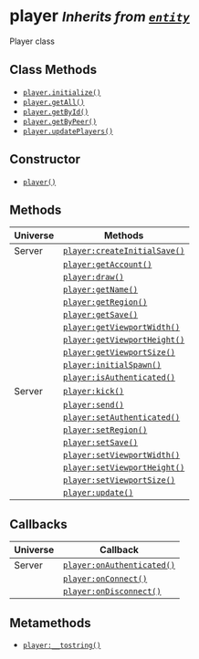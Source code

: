 player <small>_Inherits from [`entity`](api/entity)_</small>
======

Player class

Class Methods
-------------

* [`player.initialize()`](api/player.initialize)
* [`player.getAll()`](api/player.getAll)
* [`player.getById()`](api/player.getById)
* [`player.getByPeer()`](api/player.getByPeer)
* [`player.updatePlayers()`](api/player.updatePlayers)

Constructor
-----------

* [`player()`](api/player.player)

Methods
-------

| Universe  | Methods                                                      |
| --------- | ------------------------------------------------------------ |
| Server    | [`player:createInitialSave()`](api/player.createInitialSave) |
|           | [`player:getAccount()`](api/player.getAccount)               |
|           | [`player:draw()`](api/player.draw)                           |
|           | [`player:getName()`](api/player.getName)                     |
|           | [`player:getRegion()`](api/player.getRegion)                 |
|           | [`player:getSave()`](api/player.getSave)                     |
|           | [`player:getViewportWidth()`](api/player.getViewportWidth)   |
|           | [`player:getViewportHeight()`](api/player.getViewportHeight) |
|           | [`player:getViewportSize()`](api/player.getViewportSize)     |
|           | [`player:initialSpawn()`](api/player.initialSpawn)           |
|           | [`player:isAuthenticated()`](api/player.isAuthenticated)     |
| Server    | [`player:kick()`](api/player.kick)                           |
|           | [`player:send()`](api/player.send)                           |
|           | [`player:setAuthenticated()`](api/player.setAuthenticated)   |
|           | [`player:setRegion()`](api/player.setRegion)                 |
|           | [`player:setSave()`](api/player.setSave)                     |
|           | [`player:setViewportWidth()`](api/player.setViewportWidth)   |
|           | [`player:setViewportHeight()`](api/player.setViewportHeight) |
|           | [`player:setViewportSize()`](api/player.setViewportSize)     |
|           | [`player:update()`](api/player.update)                       |

Callbacks
---------

| Universe  | Callback                                                 |
| --------- | -------------------------------------------------------- |
| Server    | [`player:onAuthenticated()`](api/player.onAuthenticated) |
|           | [`player:onConnect()`](api/player.onConnect)             |
|           | [`player:onDisconnect()`](api/player.onDisconnect)       |

Metamethods
-----------

* [`player:__tostring()`](api/player.__tostring)
